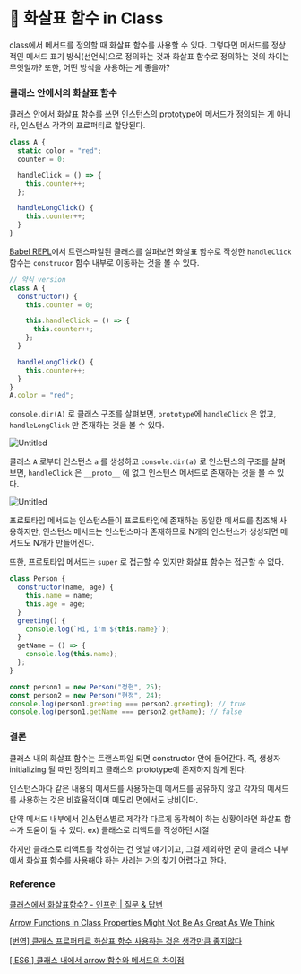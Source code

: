 # 📍 화살표 함수 in Class

class에서 메서드를 정의할 때 화살표 함수를 사용할 수 있다. 그렇다면 메서드를 정상적인 메서드 표기 방식(선언식)으로 정의하는 것과 화살표 함수로 정의하는 것의 차이는 무엇일까? 또한, 어떤 방식을 사용하는 게 좋을까?

### 클래스 안에서의 화살표 함수

클래스 안에서 화살표 함수를 쓰면 인스턴스의 prototype에 메서드가 정의되는 게 아니라, 인스턴스 각각의 프로퍼티로 할당된다.

```jsx
class A {
  static color = "red";
  counter = 0;

  handleClick = () => {
    this.counter++;
  };

  handleLongClick() {
    this.counter++;
  }
}
```

[Babel REPL](https://babeljs.io/repl/)에서 트랜스파일된 클래스를 살펴보면 화살표 함수로 작성한 `handleClick` 함수는 `construcor` 함수 내부로 이동하는 것을 볼 수 있다.

```jsx
// 약식 version
class A {
  constructor() {
    this.counter = 0;

    this.handleClick = () => {
      this.counter++;
    };
  }

  handleLongClick() {
    this.counter++;
  }
}
A.color = "red";
```

`console.dir(A)` 로 클래스 구조를 살펴보면, `prototype`에 `handleClick` 은 없고, `handleLongClick` 만 존재하는 것을 볼 수 있다.

![Untitled](https://s3-us-west-2.amazonaws.com/secure.notion-static.com/229b446f-e71f-4260-879f-e8a1cec46013/Untitled.png)

클래스 `A` 로부터 인스턴스 `a` 를 생성하고 `console.dir(a)` 로 인스턴스의 구조를 살펴보면, `handleClick` 은 `__proto__` 에 없고 인스턴스 메서드로 존재하는 것을 볼 수 있다.

![Untitled](https://s3-us-west-2.amazonaws.com/secure.notion-static.com/4cf23dab-c057-4187-8228-1f568f936c60/Untitled.png)

프로토타입 메서드는 인스턴스들이 프로토타입에 존재하는 동일한 메서드를 참조해 사용하지만, 인스턴스 메서드는 인스턴스마다 존재하므로 N개의 인스턴스가 생성되면 메서드도 N개가 만들어진다.

또한, 프로토타입 메서드는 `super` 로 접근할 수 있지만 화살표 함수는 접근할 수 없다.

```jsx
class Person {
  constructor(name, age) {
    this.name = name;
    this.age = age;
  }
  greeting() {
    console.log(`Hi, i'm ${this.name}`);
  }
  getName = () => {
    console.log(this.name);
  };
}

const person1 = new Person("정현", 25);
const person2 = new Person("현정", 24);
console.log(person1.greeting === person2.greeting); // true
console.log(person1.getName === person2.getName); // false
```

### 결론

클래스 내의 화살표 함수는 트랜스파일 되면 constructor 안에 들어간다. 즉, 생성자 initializing 될 때만 정의되고 클래스의 prototype에 존재하지 않게 된다.

인스턴스마다 같은 내용의 메서드를 사용하는데 메서드를 공유하지 않고 각자의 메서드를 사용하는 것은 비효율적이며 메모리 면에서도 낭비이다.

만약 메서드 내부에서 인스턴스별로 제각각 다르게 동작해야 하는 상황이라면 화살표 함수가 도움이 될 수 있다. ex) 클래스로 리액트를 작성하던 시절

하지만 클래스로 리액트를 작성하는 건 옛날 얘기이고, 그걸 제외하면 굳이 클래스 내부에서 화살표 함수를 사용해야 하는 사례는 거의 찾기 어렵다고 한다.

### Reference

[클래스에서 화살표함수? - 인프런 | 질문 & 답변](https://www.inflearn.com/questions/442967)

[Arrow Functions in Class Properties Might Not Be As Great As We Think](https://medium.com/@charpeni/arrow-functions-in-class-properties-might-not-be-as-great-as-we-think-3b3551c440b1)

[[번역] 클래스 프로퍼티로 화살표 함수 사용하는 것은 생각만큼 좋지않다](https://hoilzz.github.io/javascript/arrow-functions-in-class-properties/)

[[ ES6 ] 클래스 내에서 arrow 함수와 메서드의 차이점](https://han7096.medium.com/%EB%A6%AC%EC%95%A1%ED%8A%B8-arrow-%ED%95%A8%EC%88%98%EC%99%80-%EC%9D%BC%EB%B0%98%EC%A0%81%EC%9D%B8-%ED%95%A8%EC%88%98%EC%9D%98-%EC%B0%A8%EC%9D%B4%EC%A0%90-3e81273b028a)
